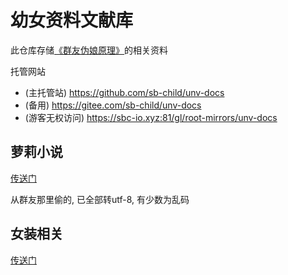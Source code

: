 # 幼女资料文献库
此仓库存储[《群友伪娘原理》](https://github.com/sb-child/crossdressing-principle)的相关资料

托管网站
+ (主托管站) https://github.com/sb-child/unv-docs
+ (备用) https://gitee.com/sb-child/unv-docs
+ (游客无权访问) https://sbc-io.xyz:81/gl/root-mirrors/unv-docs

## 萝莉小说
[传送门](./萝莉小说/)

从群友那里偷的, 已全部转utf-8, 有少数为乱码

## 女装相关
[传送门](./女装相关/README.md)
